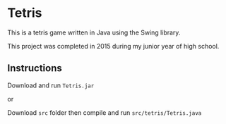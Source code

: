 # Tetris
This is a tetris game written in Java using the Swing library.

This project was completed in 2015 during my junior year of high school.

## Instructions
Download and run `Tetris.jar`

or

Download `src` folder then compile and run `src/tetris/Tetris.java`
